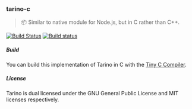 ### tarino-c

> :package: Similar to native module for Node.js, but in C rather than C++.

[![Build Status](https://travis-ci.org/stpettersens/tarino-c.png?branch=master)](https://travis-ci.org/stpettersens/tarino-c)
[![Build status](https://ci.appveyor.com/api/projects/status/5gld0ka4b3539h55?svg=true)](https://ci.appveyor.com/project/stpettersens/tarino-c)

##### Build

You can build this implementation of Tarino in C with
the [Tiny C Compiler](http://bellard.org/tcc/).

##### License

Tarino is dual licensed under the GNU General Public License
and MIT licenses respectively.
